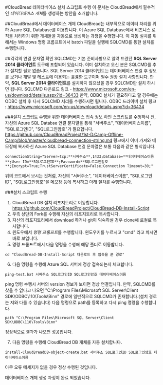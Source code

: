 #CloudBread 데이터베이스 설치 스크립트 수행
이 문서는 CloudBread에서 필수적인 *데이터베이스 개체*를 생성하는 방안을 소개합니다.

##CloudBread에서 데이터베이스 개체
CloudBread는 내부적으로 데이터 처리를 위하 Azure SQL Database를 이용합니다. 이 Azure SQL Database에서 비즈니스 로직을 처리하기 위한 개체들을 자동으로 생성하는 과정을 수행합니다.
이 자동 설치를 위해서는 Windows 명령 프롬프트에서 batch 파일을 실행해 SQLCMD를 통한 설치를 수행합니다.

##각각의 연결 문자열 확인
SQLCMD는 기본 준비사항으로 알려 드렸던 **SQL Server 2014 클라이언트** 도구에 포함되어 있습니다. 이미 설치하고 오신 분은 SQLCMD를 추가 설치할 필요 없습니다.  SQL Server 2014 클라이언트는 데이터베이스 연결 후 정보를 보거나 개발 및 테스트에 이용되는 훌륭한 도구이며 필수 권장 설치 사항입니다. 만약, **SQL Server 2014 클라이언트**를 설치하지 않으셨을 경우 SQLCMD만 설치 하시면 됩니다. 
SQLCMD 다운로드 링크 - https://www.microsoft.com/en-us/download/details.aspx?id=36433 
만약, ODBC 설치가 필요하다고 할 경우에는 ODBC 설치 후 다시 SQLCMD 서리를 수행하시면 됩니다. 
ODBC 드라이버 설치 링크 : https://www.microsoft.com/en-us/download/details.aspx?id=36434

###설치 스크립트 수행을 위한 데이터베이스 접속 정보 확인
스크립트를 수행하시 전, 자신의 Azure SQL Databse 연결 문자열을 통해 "서버주소", "데이터베이스이름", "SQL로그인ID", "SQL로그인암호"가 필요합니다. https://github.com/CloudBreadProject/1st-D.Camp-Offline-Camp/blob/master/cloudbread-connection-string.md 링크에서 이미 가져와 메모장에 복사하신 Azure SQL Database 연결 문자열은 보통 다음과 같은 형식입니다.
```
connectionString="Server=tcp:**서버주소**,1433;Database=**데이터베이스이름**;User ID=**SQL로그인ID**;Password=**SQL로그인암호**;Encrypt=True;TrustServerCertificate=False;Connection Timeout=30;"
```
위의 코드에서 보시는 것처럼, 자신의 "서버주소", "데이터베이스이름", "SQL로그인ID", "SQL로그인암호"을 메모장 등에 복사하고 아래 절차를 수행합니다.

###설치 스크립트 수행
1. CloudBread DB 설치 리포지토리로 이동합니다. https://github.com/CloudBreadProject/CloudBread-DB-Install-Script 
2. 우측 상단의 Fork를 수행해 자신의 리포지토리로 복사합니다.
3. 자신의 리포지토리에서 download 하거나 git이 익숙하실 경우 clone해 로컬로 복사합니다.
4. 윈도우에서 *명령 프롬프트*를 수행합니다. 윈도우키를 누르시고 "cmd" 라고 치시면 바로 보입니다.
5. 명령 프롬프트에서 다음 명령을 수행해 해당 폴더로 이동합니다.
```
cd "CloudBread-DB-Install-Script 다운로드 후 압축을 푼 경로"
```
6. 다음 명령을 수행해 Azure SQL 서버에 정상 접속되는지 체크합니다.
```
ping-test.bat 서버주소 SQL로그인ID SQL로그인암호 데이터베이스이름
```
ping 명령 수행시 서버의 version 정보가 보이면 정상 연결입니다. 만약, SQLCMD를 찾을 수 없다고 나오면 "C:\Program Files\Microsoft SQL Server\Client SDK\ODBC\110\Tools\Binn" 경로에 일반적으로 SQLCMD가 존재합니다.(설치 경로는 저와 다를 수 있습니다) 다음 명령으로 path를 등록하고 다시 ping 명령을 수행합니다.
```
path "C:\Program Files\Microsoft SQL Server\Client SDK\ODBC\110\Tools\Binn"
```
정상적으로 결과가 나오면 성공입니다.

7. 다음 명령을 수행해 CloudBread DB 개체를 자동 설치합니다.
```
install-CloudBreadDB-object-create.bat 서버주소 SQL로그인ID SQL로그인암호 데이터베이스이름
```
아무 오류 메세지가 없을 경우 정상 수행된 것입니다.

데이터베이스 개체 생성 과정이 완료 되었습니다.
